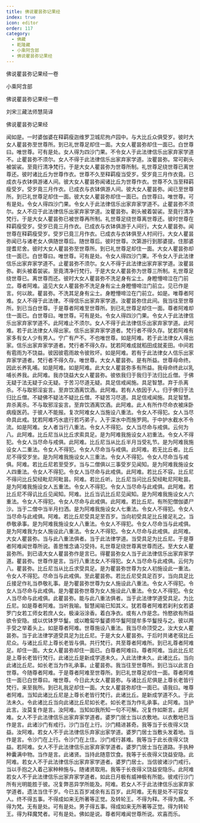 ```yaml
---
title: 佛说瞿昙弥记果经
index: true
icon: editor
order: 117
category:
  - 佛藏
  - 乾隆藏
  - 小乘阿含部
  - 佛说瞿昙弥记果经
---
```


佛说瞿昙弥记果经一卷  

小乘阿含部  

佛说瞿昙弥记果经一卷  

刘宋三藏法师慧简译  

佛说瞿昙弥记果经  

闻如是。一时婆伽婆在释羁瘦迦维罗卫城尼拘卢园中。与大比丘众俱受岁。彼时大女人瞿昙弥至世尊所。到已礼世尊足却住一面。大女人瞿昙弥却住一面已。白世尊曰。唯世尊。可有是处。女人得为四沙门果。不令女人于此法律信乐出家弃家学道不。止瞿昙弥不须尔。女人不得于此法律信乐出家弃家学道。汝瞿昙弥。常可剃头被袈裟。至竟行清净梵行。于是大女人瞿昙弥为世尊所制。礼世尊足绕世尊已离世尊还。彼时诸比丘为世尊作衣。世尊不久至释羁瘦当受岁。受岁竟三月作衣竟。已成衣与衣钵俱游诸人间。彼大女人瞿昙弥闻诸比丘为世尊作衣。世尊不久当至释羁瘦受岁。受岁竟三月作衣。已成衣与衣钵俱游人间。彼大女人瞿昙弥。闻已至世尊所。到已礼世尊足却住一面。彼大女人瞿昙弥却住一面已。白世尊曰。唯世尊。可有是处。令女人得四沙门果。令女人于此法律信乐出家弃家学道不。止瞿昙弥不须尔。女人不应于此法律信乐出家弃家学道。汝瞿昙弥。剃头被着袈裟。至竟行清净梵行。于是大女人瞿昙弥已被世尊再所制。礼世尊足绕世尊离世尊还。彼时世尊在释羁瘦受岁。受岁已竟三月作衣。已成衣与衣钵俱游于人间行。大女人瞿昙弥。闻世尊在释羁瘦受岁。受岁已竟三月作衣。已成衣与衣钵俱至人村间行。大女人瞿昙弥闻已与诸老女人俱随世尊后。随世尊后。彼时世尊。次第游行到那婆提。住那婆提耆尼舍。彼时大女人瞿昙弥至世尊所。到已礼世尊足却住一面。大女人瞿昙弥却住一面已。白世尊曰。唯世尊。可有是处。令女人得四沙门果。不令女人于此法律信乐出家弃家学道不。止瞿昙弥不须尔。女人不得于此法律出家弃家学道。汝瞿昙弥。剃头被着袈裟。至竟清净行梵行。于是大女人瞿昙弥为世尊三所制。礼世尊足绕世尊已。离世尊而还。彼时大女人瞿昙弥不洗足身有尘土。身瞪懵啼泣在门前立。尊者阿难。遥见大女人瞿昙弥不洗足身有尘土身瞪懵啼泣门前立。见已作是言。何以故。瞿昙弥。不洗其足身有尘土。身瞪懵啼泣在门前立。如是。唯尊者阿难。女人不得于此法律。不得信乐出家弃家学道。汝瞿昙弥住此间。我当往至世尊所。到已当白世尊。于是尊者阿难至世尊所。到已礼世尊足却住一面。尊者阿难却住一面已。白世尊曰。唯世尊。可有是处。令女人得四沙门果。令女人于此法律信乐出家弃家学道不。此阿难止不须尔。女人不得于此法律信乐出家弃家学道。此阿难。若于此法律女人得出家。信乐出家弃家学道者。梵行者不得久存。犹若阿难有家多有女人少有男人。宁广有产不。不也唯世尊。如是阿难。若于此法律女人得出家。信乐出家弃家学道者。梵行者不得久存。犹若阿难成就稻田成就麦田。中间若有雹雨为不饶益。彼因彼雹雨故令彼败坏。如是阿难。若有于此法律女人信乐出家弃家学道者。梵行者不得久存。唯世尊。大女人瞿昙弥。是有所益。世尊母命终。因此长养乳哺。如是阿难。如是阿难。此大女人瞿昙弥多有所益。我母命终此以乳哺长养我。此阿难。我亦饶益大女人瞿昙弥。彼依我归于我归于法归比丘僧。于佛无疑于法无疑于众无疑。于苦习尽道无疑。具足信戒闻施。具足智慧。弃于杀离杀。不与取邪淫妄言。至弃饮酒离饮酒。此阿难。若有人依因于人。归于佛归于法归比丘僧。不疑佛不疑法不疑比丘僧。不疑苦习尽道。具足信戒闻施。具足智慧。弃杀离杀。不与取邪淫妄言。至弃饮酒离饮酒。此阿难。此人有所作尽命衣被床卧病瘦医药。于彼人不能报。复次阿难女人当施设八重法。令女人不得犯。女人当尽命具此戒。犹若阿难巧水底行若巧弟子。入于深水中而施罗网。于中护水截水不令流。如是阿难。女人者当行八重法。令女人不得犯。女人当尽命与戒俱。云何为八。此阿难。比丘尼当从比丘求索具足。是为阿难我施设女人初重法。令女人不得犯。令女人当尽命与戒俱。此阿难。比丘尼当从比丘半月当受礼节。是为阿难我施设女人二重法。令女人不得犯。令女人尽命当与戒俱。此阿难。若无比丘者。比丘尼不得受岁坐。是为阿难我施设女人三重法。令女人不得犯。令女人尽命当与戒俱。阿难。若比丘尼若至受岁。当与二僧俱以三事受岁见闻知。是为阿难我施设女人四重法。令女人不得犯。令女人当尽命与此戒俱。此阿难。若比丘不容。比丘尼不得问比丘契经毗尼阿毗昙。阿难。若比丘听。比丘尼当问比丘契经毗尼阿毗昙。是为阿难我施设女人五重法。令女人不得犯。令女人当尽命与此戒俱。此阿难。若比丘尼不得讥比丘见闻知。阿难。比丘当讥比丘尼见闻知。是为阿难我施设女人六重法。令女人不得犯。令女人尽命与此戒俱。此阿难。若比丘尼。有所犯僧伽婆尸沙。当于二僧中当半月扫洒。是为阿难我施设女人七重法。令女人不得犯。令女人当尽命与此戒俱。阿难。若比丘尼受具足至百岁。当向初受具足比丘接足礼之。当恭敬承事。是为阿难我施设女人八重法。令女人不得犯。令女人尽命当与此戒俱。是为阿难我为女人施设此八重法。令女人不得犯。令女人尽命与此戒俱。此阿难。大女人瞿昙弥。当与此八重法俱者。当于此法律学道。当受具足为比丘尼。于是尊者阿难闻世尊所说。善思惟念诵习受持。礼世尊足绕世尊离世尊而还。至大女人瞿昙弥所。到已语大女人瞿昙弥作是言已。得瞿昙弥女人当于此法律信乐出家弃家学道。瞿昙弥。世尊作是言。当行八重法女人不得犯。女人当尽命与此戒俱。云何为八。瞿昙弥。比丘尼当从比丘求受具足。是为瞿昙弥世尊为女人初施设此一重法。令女人不得犯。尽命当与此戒俱。至此瞿昙弥。若比丘尼受具足百岁。当向具足比丘接足作礼当恭敬礼事。是为瞿昙弥世尊为女人施设此八重法。令女人不得犯。令女人当尽命与此戒俱。是为瞿昙弥世尊为女人施设此八重法。令女人不得犯。令女人当尽命与此戒俱。此瞿昙弥。能与此八重法俱者。当于此法律学道受具足。为比丘尼。如是尊者阿难。当听我喻。智慧闻喻已知其义。犹若尊者阿难若刹利女若婆罗门女若工师女若庶人女。极澡浴涂香。着白净衣。或有人作是念。怜愍欲有所益欲令安隐。或以优钵罗华鬘。或以瞻匐华鬘婆师华鬘阿提牟多华鬘授与之。彼以两手受之举着头上。如是尊者阿难。世尊施设八重法。我当尽命顶受之。汝大女人瞿昙弥。当于此法律学道受具足为比丘尼。于是大女人瞿昙弥。于后时共诸老宿比丘尼众。与诸比丘尼上尊长老皆与俱。共行梵行。共至尊者阿难所。到已礼尊者阿难足。却住一面。大女人瞿昙弥却住一面已。白尊者阿难曰。尊者阿难。当此比丘尼是上尊长老皆行梵行。此诸比丘是新成学道未久。入此法律未久。此诸比丘。当向此诸比丘尼。如长老当为作礼承事。止瞿昙弥。我当往至世尊所。到已当以此言白世尊。今随尊者阿难。于是尊者阿难至世尊所。到已礼世尊足却住一面。尊者阿难住一面已白世尊曰。唯世尊。今日此大女人瞿昙弥。与诸比丘尼俱是上尊长老皆行梵行。来至我所。到已礼我足却住一面。大女人瞿昙弥却住一面已。语我曰。唯尊者阿难。当知此诸比丘尼是上尊长老皆行梵行。此诸比丘。是新成学道不久。于此法未久。令此诸比丘当向此诸比丘尼如长老。如长老当为作礼承事。止阿难。当护此言。汝莫复作是言。汝阿难。当知如我所知一句不可解。况复作如斯言。此阿难。女人不于此法律信乐出家弃家学道者。婆罗门居士当以衣敷地。以衣敷地已当作是言。此诸沙门有戒行。沙门当在上行。沙门精进甚奇。我等当于长夜得义饶益。汝阿难。若女人不于此法律信乐弃家出家学道。婆罗门居士当敷头发着地。当作是言。令沙门在上行。令沙门在上住。沙门戒行甚难。我等当于此长夜得义饶益。若阿难。女人不于此法律信乐出家弃家学道者。婆罗门居士当在道路。手执种种囊满中物。当作是言。此诸贤。当持此随意饮食。我等于长夜得义饶益安隐。此阿难。若女人不于此法律信乐出家弃家学道者。婆罗门居士。当信彼诸沙门戒行。当以手抱之入着己家种种施与。随诸贤取用。我等于长夜得义饶益安隐乐。此阿难若女人不于此法律信乐出家弃家学道者。如此日月极有威神极有所能。彼戒行沙门所有光明能胜于彼。况复弊恶异学所能及。阿难。若女人不于此法律信乐出家弃家学道者。遗法当住千岁。今已五百岁减余有五百岁。此阿难。无有是处不可容女人。终不得五事。不得成如来无所著等正觉。及转轮王。不得为释。不得为魔。不得为梵。无有是处。可有是处。男子得五事。得成如来无所著等正觉。得为转轮王。得为释魔梵者。可有是处。佛如是说。尊者阿难闻世尊所说。欢喜而乐。  
